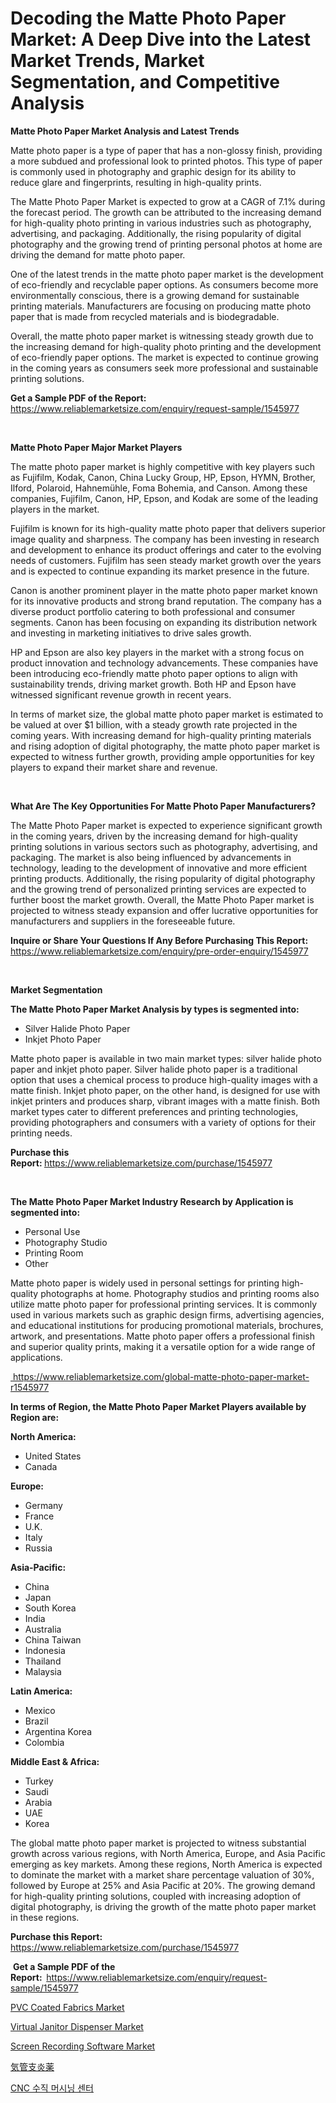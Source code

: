 <p><h1>Decoding the Matte Photo Paper Market: A Deep Dive into the Latest Market Trends, Market Segmentation, and Competitive Analysis</h1></p><p><strong>Matte Photo Paper Market Analysis and Latest Trends</strong></p>
<p><p>Matte photo paper is a type of paper that has a non-glossy finish, providing a more subdued and professional look to printed photos. This type of paper is commonly used in photography and graphic design for its ability to reduce glare and fingerprints, resulting in high-quality prints.</p><p>The Matte Photo Paper Market is expected to grow at a CAGR of 7.1% during the forecast period. The growth can be attributed to the increasing demand for high-quality photo printing in various industries such as photography, advertising, and packaging. Additionally, the rising popularity of digital photography and the growing trend of printing personal photos at home are driving the demand for matte photo paper.</p><p>One of the latest trends in the matte photo paper market is the development of eco-friendly and recyclable paper options. As consumers become more environmentally conscious, there is a growing demand for sustainable printing materials. Manufacturers are focusing on producing matte photo paper that is made from recycled materials and is biodegradable.</p><p>Overall, the matte photo paper market is witnessing steady growth due to the increasing demand for high-quality photo printing and the development of eco-friendly paper options. The market is expected to continue growing in the coming years as consumers seek more professional and sustainable printing solutions.</p></p>
<p><strong>Get a Sample PDF of the Report:&nbsp;</strong> <a href="https://www.reliablemarketsize.com/enquiry/request-sample/1545977">https://www.reliablemarketsize.com/enquiry/request-sample/1545977</a></p>
<p>&nbsp;</p>
<p><strong>Matte Photo Paper Major Market Players</strong></p>
<p><p>The matte photo paper market is highly competitive with key players such as Fujifilm, Kodak, Canon, China Lucky Group, HP, Epson, HYMN, Brother, Ilford, Polaroid, Hahnemühle, Foma Bohemia, and Canson. Among these companies, Fujifilm, Canon, HP, Epson, and Kodak are some of the leading players in the market.</p><p>Fujifilm is known for its high-quality matte photo paper that delivers superior image quality and sharpness. The company has been investing in research and development to enhance its product offerings and cater to the evolving needs of customers. Fujifilm has seen steady market growth over the years and is expected to continue expanding its market presence in the future.</p><p>Canon is another prominent player in the matte photo paper market known for its innovative products and strong brand reputation. The company has a diverse product portfolio catering to both professional and consumer segments. Canon has been focusing on expanding its distribution network and investing in marketing initiatives to drive sales growth.</p><p>HP and Epson are also key players in the market with a strong focus on product innovation and technology advancements. These companies have been introducing eco-friendly matte photo paper options to align with sustainability trends, driving market growth. Both HP and Epson have witnessed significant revenue growth in recent years.</p><p>In terms of market size, the global matte photo paper market is estimated to be valued at over $1 billion, with a steady growth rate projected in the coming years. With increasing demand for high-quality printing materials and rising adoption of digital photography, the matte photo paper market is expected to witness further growth, providing ample opportunities for key players to expand their market share and revenue.</p></p>
<p>&nbsp;</p>
<p><strong>What Are The Key Opportunities For Matte Photo Paper Manufacturers?</strong></p>
<p><p>The Matte Photo Paper market is expected to experience significant growth in the coming years, driven by the increasing demand for high-quality printing solutions in various sectors such as photography, advertising, and packaging. The market is also being influenced by advancements in technology, leading to the development of innovative and more efficient printing products. Additionally, the rising popularity of digital photography and the growing trend of personalized printing services are expected to further boost the market growth. Overall, the Matte Photo Paper market is projected to witness steady expansion and offer lucrative opportunities for manufacturers and suppliers in the foreseeable future.</p></p>
<p><strong>Inquire or Share Your Questions If Any Before Purchasing This Report:</strong> <a href="https://www.reliablemarketsize.com/enquiry/pre-order-enquiry/1545977">https://www.reliablemarketsize.com/enquiry/pre-order-enquiry/1545977</a></p>
<p>&nbsp;</p>
<p><strong>Market Segmentation</strong></p>
<p><strong>The Matte Photo Paper Market Analysis by types is segmented into:</strong></p>
<p><ul><li>Silver Halide Photo Paper</li><li>Inkjet Photo Paper</li></ul></p>
<p><p>Matte photo paper is available in two main market types: silver halide photo paper and inkjet photo paper. Silver halide photo paper is a traditional option that uses a chemical process to produce high-quality images with a matte finish. Inkjet photo paper, on the other hand, is designed for use with inkjet printers and produces sharp, vibrant images with a matte finish. Both market types cater to different preferences and printing technologies, providing photographers and consumers with a variety of options for their printing needs.</p></p>
<p><strong>Purchase this Report:&nbsp;</strong><a href="https://www.reliablemarketsize.com/purchase/1545977">https://www.reliablemarketsize.com/purchase/1545977</a></p>
<p>&nbsp;</p>
<p><strong>The Matte Photo Paper Market Industry Research by Application is segmented into:</strong></p>
<p><ul><li>Personal Use</li><li>Photography Studio</li><li>Printing Room</li><li>Other</li></ul></p>
<p><p>Matte photo paper is widely used in personal settings for printing high-quality photographs at home. Photography studios and printing rooms also utilize matte photo paper for professional printing services. It is commonly used in various markets such as graphic design firms, advertising agencies, and educational institutions for producing promotional materials, brochures, artwork, and presentations. Matte photo paper offers a professional finish and superior quality prints, making it a versatile option for a wide range of applications.</p></p>
<p><a href="https://www.reliablemarketsize.com/global-matte-photo-paper-market-r1545977">&nbsp;https://www.reliablemarketsize.com/global-matte-photo-paper-market-r1545977</a></p>
<p><strong>In terms of Region, the Matte Photo Paper Market Players available by Region are:</strong></p>
<p>
    <p> <strong> North America: </strong>
        <ul>
            <li>United States</li>
            <li>Canada</li>
        </ul>
        </p> 
    <p> <strong> Europe: </strong>
        <ul>
            <li>Germany</li>
            <li>France</li>
            <li>U.K.</li>
            <li>Italy</li>
            <li>Russia</li>
        </ul>
        </p> 
    <p> <strong> Asia-Pacific: </strong>
        <ul>
            <li>China</li>
            <li>Japan</li>
            <li>South Korea</li>
            <li>India</li>
            <li>Australia</li>
            <li>China Taiwan</li>
            <li>Indonesia</li>
            <li>Thailand</li>
            <li>Malaysia</li>
        </ul>
        </p> 
    <p> <strong> Latin America: </strong>
        <ul>
            <li>Mexico</li>
            <li>Brazil</li>
            <li>Argentina Korea</li>
            <li>Colombia</li>
        </ul>
        </p> 
    <p> <strong> Middle East & Africa: </strong>
        <ul>
            <li>Turkey</li>
            <li>Saudi</li>
            <li>Arabia</li>
            <li>UAE</li>
            <li>Korea</li>
        </ul>
    </p>
    </p>
<p><p>The global matte photo paper market is projected to witness substantial growth across various regions, with North America, Europe, and Asia Pacific emerging as key markets. Among these regions, North America is expected to dominate the market with a market share percentage valuation of 30%, followed by Europe at 25% and Asia Pacific at 20%. The growing demand for high-quality printing solutions, coupled with increasing adoption of digital photography, is driving the growth of the matte photo paper market in these regions.</p></p>
<p><strong>Purchase this Report: </strong><a href="https://www.reliablemarketsize.com/purchase/1545977">https://www.reliablemarketsize.com/purchase/1545977</a></p>
<p>&nbsp;<strong>Get a Sample PDF of the Report:&nbsp;&nbsp;</strong><a href="https://www.reliablemarketsize.com/enquiry/request-sample/1545977">https://www.reliablemarketsize.com/enquiry/request-sample/1545977</a></p>
<p><strong></strong></p>
<p><p><a href="https://medium.com/@bosdendes/global-pvc-coated-fabrics-market-size-is-expected-to-reach-at-a-cagr-of-5-9-416cdb391e39">PVC Coated Fabrics Market</a></p><p><a href="https://github.com/josephpullman6599/Market-Research-Report-List-1/blob/main/virtual-janitor-dispenser-market.md">Virtual Janitor Dispenser Market</a></p><p><a href="https://github.com/baileope6754/Market-Research-Report-List-1/blob/main/screen-recording-software-market.md">Screen Recording Software Market</a></p><p><a href="https://github.com/zjkmgcs938405/Market-Research-Report-List-3/blob/main/17111326275.md">気管支炎薬</a></p><p><a href="https://github.com/KellyLyncyh543964/Market-Research-Report-List-2/blob/main/295015110924.md">CNC 수직 머시닝 센터</a></p></p>